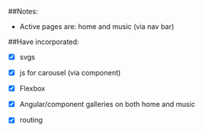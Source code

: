 
##Notes:
- Active pages are: home and music (via nav bar)


##Have incorporated:
- [x] svgs
- [x] js for carousel (via component)
- [x] Flexbox
- [x] Angular/component galleries on both home and music
- [x] routing


